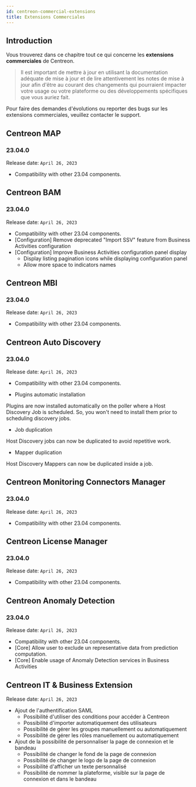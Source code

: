 ```yaml
---
id: centreon-commercial-extensions
title: Extensions Commerciales
---
```


## Introduction

Vous trouverez dans ce chapitre tout ce qui concerne les **extensions commerciales** de Centreon.

> Il est important de mettre à jour en utilisant la documentation adéquate de mise à jour et de lire attentivement les
> notes de mise à jour afin d'être au courant des changements qui pourraient impacter votre usage ou votre plateforme
> ou des développements spécifiques que vous auriez fait.

Pour faire des demandes d'évolutions ou reporter des bugs sur les extensions commerciales, veuillez contacter le support.

## Centreon MAP

### 23.04.0

Release date: `April 26, 2023`

- Compatibility with other 23.04 components.

## Centreon BAM

### 23.04.0

Release date: `April 26, 2023`

- Compatibility with other 23.04 components.
- [Configuration] Remove deprecated "Import SSV" feature from Business Activities configuration
- [Configuration] Improve Business Activities configuration panel display
   - Display listing pagination icons while displaying configuration panel
   - Allow more space to indicators names

## Centreon MBI

### 23.04.0

Release date: `April 26, 2023`

- Compatibility with other 23.04 components.

## Centreon Auto Discovery

### 23.04.0

Release date: `April 26, 2023`

- Compatibility with other 23.04 components.

- Plugins automatic installation

Plugins are now installed automatically on the poller where a Host Discovery Job is scheduled. So, you won't need to install them prior to scheduling discovery jobs.

- Job duplication

Host Discovery jobs can now be duplicated to avoid repetitive work.

- Mapper duplication

Host Discovery Mappers can now be duplicated inside a job.

## Centreon Monitoring Connectors Manager

### 23.04.0

Release date: `April 26, 2023`

- Compatibility with other 23.04 components.

## Centreon License Manager

### 23.04.0

Release date: `April 26, 2023`

- Compatibility with other 23.04 components.

## Centreon Anomaly Detection

### 23.04.0

Release date: `April 26, 2023`

- Compatibility with other 23.04 components.
- [Core] Allow user to exclude un representative data from prediction computation.
- [Core] Enable usage of Anomaly Detection services in Business Activities

## Centreon IT & Business Extension

Release date: `April 26, 2023`

- Ajout de l'authentification SAML
  - Possibilité d'utiliser des conditions pour accéder à Centreon
  - Possibilité d'importer automatiquement des utilisateurs
  - Possibilité de gérer les groupes manuellement ou automatiquement
  - Possibilité de gérer les rôles manuellement ou automatiquement
- Ajout de la possibilité de personnaliser la page de connexion et le bandeau
  - Possibilité de changer le fond de la page de connexion
  - Possibilité de changer le logo de la page de connexion
  - Possibilité d'afficher un texte personnalisé
  - Possibilité de nommer la plateforme, visible sur la page de connexion et dans le bandeau
